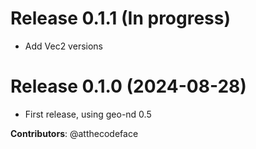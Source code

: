 # Release 0.1.1 (In progress)

- Add Vec2 versions

# Release 0.1.0 (2024-08-28)

- First release, using geo-nd 0.5

**Contributors**: @atthecodeface

